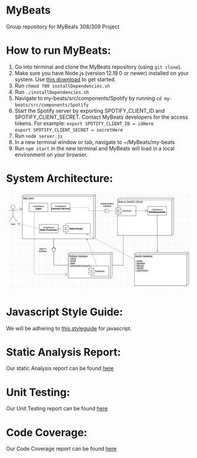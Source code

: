 # MyBeats
Group repository for MyBeats 308/309 Project

# How to run MyBeats:
1. Go into terminal and clone the MyBeats repository (using ` git clone `).
2. Make sure you have Node.js (version 12.19.0 or newer) installed on your system. Use [this download](https://nodejs.org/en/download/) to get started.
3. Run ` chmod 700 installDependencies.sh `
4. Run ` ./installDependencies.sh `
5. Navigate to my-beats/src/components/Spotify by running ` cd my-beats/src/components/Spotify `
6. Start the Spotify server by exporting SPOTIFY_CLIENT_ID and SPOTIFY_CLIENT_SECRET. Contact MyBeats developers for the access tokens.
    For example: ` export SPOTIFY_CLIENT_ID = idHere `  
                 ` export SPOTIFY_CLIENT_SECRET = secretHere `
7. Run ` node server.js `
8. In a new terminal window or tab, navigate to ~/MyBeats/my-beats
9. Run ` npm start ` in the new terminal and MyBeats will load in a local environment on your browser.


# System Architecture:
![alt text](https://github.com/TheNightviz/MyBeats/blob/master/System%20Architecture.png "System Architecture")

# Javascript Style Guide:
We will be adhering to [this styleguide](https://google.github.io/styleguide/jsguide.html) for javascript.

# Static Analysis Report:
Our static Analysis report can be found [here](https://github.com/TheNightviz/MyBeats/blob/master/STATIC_ANALYSIS.md)

# Unit Testing:
Our Unit Testing report can be found [here](https://github.com/TheNightviz/MyBeats/blob/master/UnitTests.md)

# Code Coverage:
Our Code Coverage report can be found [here](https://github.com/TheNightviz/MyBeats/blob/master/CodeCoverage.md)
